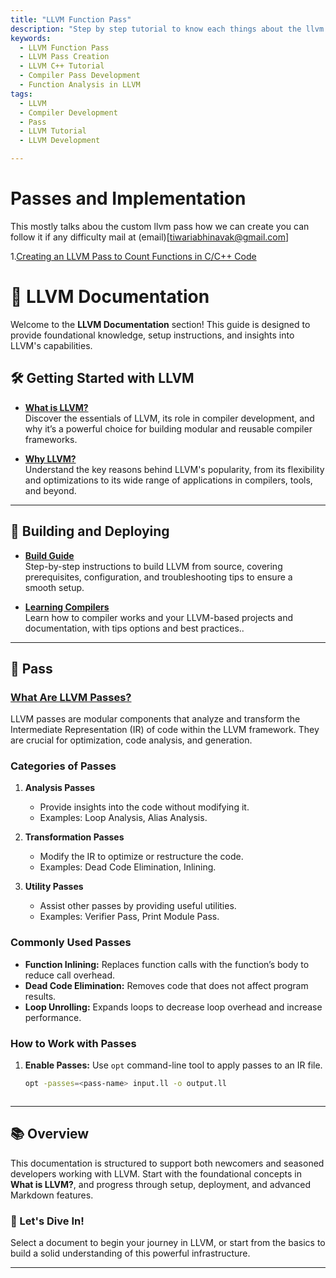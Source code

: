 ```yaml
---
title: "LLVM Function Pass"
description: "Step by step tutorial to know each things about the llvm pass."
keywords:
  - LLVM Function Pass
  - LLVM Pass Creation
  - LLVM C++ Tutorial
  - Compiler Pass Development
  - Function Analysis in LLVM
tags:
  - LLVM
  - Compiler Development
  - Pass
  - LLVM Tutorial
  - LLVM Development

---
```


# Passes and Implementation
  This mostly talks abou the custom llvm pass how we can create you can follow it if any difficulty mail at (email)[tiwariabhinavak@gmail.com]

1.[Creating an LLVM Pass to Count Functions in C/C++ Code](./pass/Function_Count_Pass.md)

# 📘 LLVM Documentation

Welcome to the **LLVM Documentation** section! This guide is designed to provide foundational knowledge, setup instructions, and insights into LLVM's capabilities.

## 🛠️ Getting Started with LLVM

- **[What is LLVM?](What_is_LLVM.md)**  
  Discover the essentials of LLVM, its role in compiler development, and why it’s a powerful choice for building modular and reusable compiler frameworks.

- **[Why LLVM?](Why_LLVM.md)**  
  Understand the key reasons behind LLVM's popularity, from its flexibility and optimizations to its wide range of applications in compilers, tools, and beyond.

---

## 🚀 Building and Deploying

- **[Build Guide](Build.md)**  
  Step-by-step instructions to build LLVM from source, covering prerequisites, configuration, and troubleshooting tips to ensure a smooth setup.

- **[Learning Compilers](deploy-your-site.md)**  
  Learn how to compiler works and your LLVM-based projects and documentation, with tips options and best practices..

---

## 🎉 Pass

### [What Are LLVM Passes?](./pass/Understanding_LLVM_Pass.md)
LLVM passes are modular components that analyze and transform the Intermediate Representation (IR) of code within the LLVM framework. They are crucial for optimization, code analysis, and generation.

### Categories of Passes
1. **Analysis Passes**
   - Provide insights into the code without modifying it.
   - Examples: Loop Analysis, Alias Analysis.

2. **Transformation Passes**
   - Modify the IR to optimize or restructure the code.
   - Examples: Dead Code Elimination, Inlining.

3. **Utility Passes**
   - Assist other passes by providing useful utilities.
   - Examples: Verifier Pass, Print Module Pass.

### Commonly Used Passes
- **Function Inlining:** Replaces function calls with the function’s body to reduce call overhead.
- **Dead Code Elimination:** Removes code that does not affect program results.
- **Loop Unrolling:** Expands loops to decrease loop overhead and increase performance.

### How to Work with Passes
1. **Enable Passes:** Use `opt` command-line tool to apply passes to an IR file.
   ```bash
   opt -passes=<pass-name> input.ll -o output.ll



---

## 📚 Overview

This documentation is structured to support both newcomers and seasoned developers working with LLVM. Start with the foundational concepts in **What is LLVM?**, and progress through setup, deployment, and advanced Markdown features.

### 🚀 Let's Dive In!
Select a document to begin your journey in LLVM, or start from the basics to build a solid understanding of this powerful infrastructure.
___